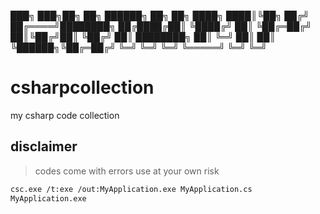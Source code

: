 
███╗   ███╗██╗   ██╗     ██████╗ ██╗ ██╗ 
████╗ ████║╚██╗ ██╔╝    ██╔════╝████████╗
██╔████╔██║ ╚████╔╝     ██║     ╚██╔═██╔╝
██║╚██╔╝██║  ╚██╔╝      ██║     ████████╗
██║ ╚═╝ ██║   ██║       ╚██████╗╚██╔═██╔╝
╚═╝     ╚═╝   ╚═╝        ╚═════╝ ╚═╝ ╚═╝ 
                                         


# csharpcollection
 my csharp code collection

## disclaimer
>codes come with errors 
>use at your own risk

```bash
csc.exe /t:exe /out:MyApplication.exe MyApplication.cs
MyApplication.exe
```
